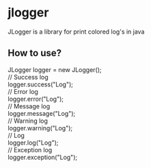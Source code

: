<h1>jlogger</h1>
<p> JLogger is a library for print colored log's in java</p>

<h2>How to use?</h2>
<p>
JLogger logger = new JLogger();<br>
// Success log <br>
logger.success("Log");<br>
// Error log<br>
logger.error("Log");<br>
// Message log<br>
logger.message("Log");<br>
// Warning log<br>
logger.warning("Log");<br>
// Log<br>
logger.log("Log");<br>
// Exception log<br>
logger.exception("Log");<br>
</p>
